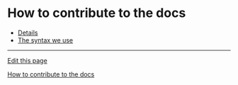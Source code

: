 # How to contribute to the docs
- [Details](General/HowToContribute/README.md)
- [The syntax we use](https://www.markdownguide.org/cheat-sheet)
 
---
[Edit this page](https://github.com/saascade/platform.saascade.com/edit/main/HowToContribute.md)

[How to contribute to the docs](General/HowToContribute/README.md)

